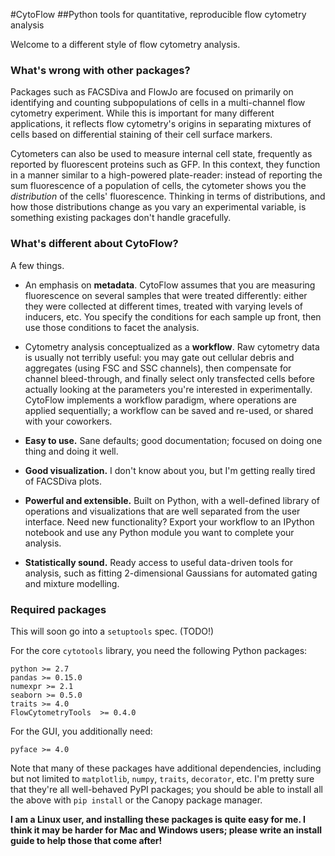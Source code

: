 #CytoFlow
##Python tools for quantitative, reproducible flow cytometry analysis

Welcome to a different style of flow cytometry analysis.  

### What's wrong with other packages?  

Packages such as FACSDiva and FlowJo are focused on primarily on identifying
and counting subpopulations of cells in a multi-channel flow cytometry
experiment.  While this is important for many different applications, it
reflects flow cytometry's origins in separating mixtures of cells based on
differential staining of their cell surface markers.

Cytometers can also be used to measure internal cell state, frequently as
reported by fluorescent proteins such as GFP.  In this context, they function
in a manner similar to a high-powered plate-reader: instead of reporting the
sum fluorescence of a population of cells, the cytometer shows you the
*distribution* of the cells' fluorescence.  Thinking in terms of distributions,
and how those distributions change as you vary an experimental variable, is
something existing packages don't handle gracefully.

### What's different about CytoFlow?

A few things.

* An emphasis on **metadata**.  CytoFlow assumes that you are measuring
  fluorescence on several samples that were treated differently: either
  they were collected at different times, treated with varying levels
  of inducers, etc.  You specify the conditions for each sample up front,
  then use those conditions to facet the analysis.

* Cytometry analysis conceptualized as a **workflow**.  Raw cytometry data
  is usually not terribly useful: you may gate out cellular debris and 
  aggregates (using FSC and SSC channels), then compensate for channel
  bleed-through, and finally select only transfected cells before actually
  looking at the parameters you're interested in experimentally.  CytoFlow
  implements a workflow paradigm, where operations are applied sequentially;
  a workflow can be saved and re-used, or shared with your coworkers.

* **Easy to use.**  Sane defaults; good documentation; focused on doing one
  thing and doing it well.

* **Good visualization.**  I don't know about you, but I'm getting really
  tired of FACSDiva plots.

* **Powerful and extensible.**  Built on Python, with a well-defined
  library of operations and visualizations that are well separated from
  the user interface.  Need new functionality?  Export your workflow to
  an IPython notebook and use any Python module you want to complete
  your analysis.

* **Statistically sound.** Ready access to useful data-driven tools for
  analysis, such as fitting 2-dimensional Gaussians for automated gating
  and mixture modelling.

### Required packages

This will soon go into a `setuptools` spec. (TODO!)

For the core `cytotools` library, you need the following Python packages:
```
python >= 2.7
pandas >= 0.15.0
numexpr >= 2.1
seaborn >= 0.5.0
traits >= 4.0
FlowCytometryTools  >= 0.4.0
```

For the GUI, you additionally need:
```
pyface >= 4.0
```

Note that many of these packages have additional dependencies, including
but not limited to `matplotlib`, `numpy`, `traits`, `decorator`, etc.
I'm pretty sure that they're all well-behaved PyPI packages; you should be
able to install all the above with `pip install` or the Canopy package manager.

**I am a Linux user, and installing these packages is quite easy for me.
I think it may be harder for Mac and Windows users; please write an 
install guide to help those that come after!**


